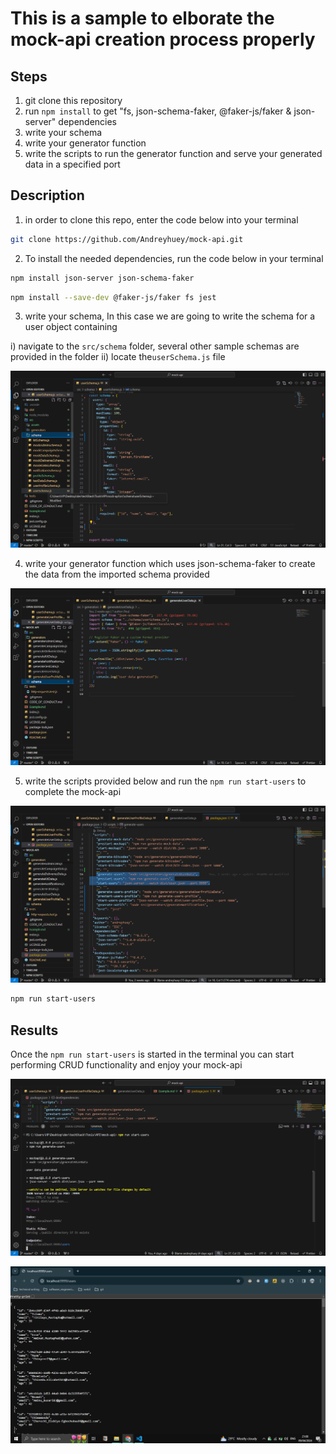 # This is a sample to elborate the mock-api creation process properly

## Steps

1. git clone this repository
2. run `npm install` to get "fs, json-schema-faker, @faker-js/faker & json-server" dependencies
3. write your schema
4. write your generator function
5. write the scripts to run the generator function and serve your generated data in a specified port

## Description

1. in order to clone this repo, enter the code below into your terminal

```sh
git clone https://github.com/Andreyhuey/mock-api.git
```

2. To install the needed dependencies, run the code below in your terminal

```sh
npm install json-server json-schema-faker
```

```sh
npm install --save-dev @faker-js/faker fs jest
```

3. write your schema,
   In this case we are going to write the schema for a user object containing

i) navigate to the `src/schema` folder, several other sample schemas are provided in the folder
ii) locate the`userSchema.js` file

![](./src/assets/user-schema.png)

4. write your generator function which uses json-schema-faker to create the data from the imported schema provided

![](./src/assets/user-generator.png)

5. write the scripts provided below and run the `npm run start-users` to complete the mock-api

![](./src/assets/scripts.png)

```sh
npm run start-users
```

## Results

Once the `npm run start-users` is started in the terminal you can start performing CRUD functionality and enjoy your mock-api

![](./src/assets/port-running.png)

![](./src/assets/localhost.png)
